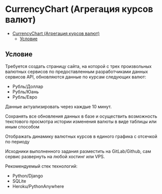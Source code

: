 # CurrencyChart (Агрегация курсов валют)

- [CurrencyChart (Агрегация курсов валют)](#currencychart-%D0%B0%D0%B3%D1%80%D0%B5%D0%B3%D0%B0%D1%86%D0%B8%D1%8F-%D0%BA%D1%83%D1%80%D1%81%D0%BE%D0%B2-%D0%B2%D0%B0%D0%BB%D1%8E%D1%82)
  - [Условие](#%D1%83%D1%81%D0%BB%D0%BE%D0%B2%D0%B8%D0%B5)

## Условие

Требуется создать страницу сайта, на которой с трех произвольных валютных сервисов по предоставленным разработчиками данных сервисов API, обновляются данные по курсам следующих валют:

- Рубль/Доллар
- Рубль/Юань
- Рубль/Евро

Данные актуализировать через каждые 10 минут.  

 Сохранять все обновления данных в базе и осуществить возможность текстового просмотра истории изменения валюты в виде таблицы или иным способом

Отображать динамику валютных курсов в единого графика с отсечкой по периоду

Исходники выполненного задания разместить на GitLab/Github, сам сервис развернуть на любой хостинг или VPS.

Рекомендуемый стек технологий:

- Python/Django
- SQLite
- Heroku/PythonAnywhere
